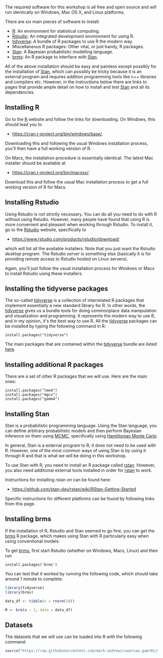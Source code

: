 The required software for this workshop is all free and open source
and will run identically on Windows, Mac OS X, and Linux platforms.

There are six main pieces of software to install:

- [R](https://www.r-project.org/): An environment for statistical
  computing.
- [Rstudio](https://www.rstudio.com/): An integrated development
  environment for using R.
- [tidyverse](https://www.tidyverse.org/): A bundle of R packages to
  use R the modern way.
- Miscellaneous R packages: Other vital, or just handy, R packages.
- [Stan](http://mc-stan.org/): A Bayesian probabilistic modelling
  language.
- [brms](https://github.com/paul-buerkner/brms): An R package to
  interface with [Stan](http://mc-stan.org/).

All of the above installation should be easy and painless except
possibly for the installation of [Stan](http://mc-stan.org/), which can
possibly be tricky because it is an external program and requires
addition programming tools like c++ libraries and compilers etc.
However, in the instructions below there are links to pages that provide
ample detail on how to install and test [Stan](http://mc-stan.org/) and
all its dependencies.

## Installing R

Go to the [R](https://www.r-project.org/) website and follow the links
for downloading. On Windows, this should lead you to

- <https://cran.r-project.org/bin/windows/base/>.

Downloading this and following the usual Windows installation process,
you\'ll then have a full working version of R.

On Macs, the installation procedure is essentially identical. The latest
Mac installer should be available at

- <https://cran.r-project.org/bin/macosx/>.

Download this and follow the usual Mac installation process to get a
full working version of R for Macs.

## Installing Rstudio

Using Rstudio is not strictly necessary. You can do all you need to do
with R without using Rstudio. However, many people have found that using
R is more convenient and pleasant when working through Rstudio. To
install it, go to the [Rstudio](https://www.rstudio.com/) website,
specifically to

- <https://www.rstudio.com/products/rstudio/download/>

which will list all the available installers. Note that you just want
the Rstudio _desktop_ program. The Rstudio _server_ is something else
(basically it is for providing remote access to Rstudio hosted on Linux
servers).

Again, you\'ll just follow the usual installation process for Windows or
Macs to install Rstudio using these installers.

## Installing the tidyverse packages

The so-called [tidyverse](https://www.tidyverse.org/) is a collection of
interrelated R packages that implement essentially a new standard
library for R. In other words, the
[tidyverse](https://www.tidyverse.org/) gives us a bundle tools for
doing commonplace data manipulation and visualization and programming.
It represents the modern way to use R, and in my opinion, it\'s the best
way to use R. All the [tidyverse](https://www.tidyverse.org/) packages
can be installed by typing the following command in R:

```{.R}
install.packages("tidyverse")
```

The main packages that are contained within the
[tidyverse](https://www.tidyverse.org/) bundle are listed
[here](https://www.tidyverse.org/packages/).

## Installing additional R packages

There are a set of other R packages that we will use. Here are the main ones:

```{.R}
install.packages("lme4")
install.packages("mgcv")
install.packages("gamm4")
```

## Installing Stan

Stan is a probabilistic programming language. Using the Stan language,
you can define arbitrary probabilistic models and then perform Bayesian
inference on them using
[MCMC](https://en.wikipedia.org/wiki/Markov_chain_Monte_Carlo),
specifically using [Hamiltonian Monte
Carlo](https://en.wikipedia.org/wiki/Hamiltonian_Monte_Carlo).

In general, Stan is a external program to R; it does not need to be used
with R. However, one of the most common ways of using Stan is by using
it through R and that is what we will be doing in this workshop.

To use Stan with R, you need to install an R package called
[rstan](http://mc-stan.org/users/interfaces/rstan). However, you also
need additional external tools installed in order for
[rstan](http://mc-stan.org/users/interfaces/rstan) to work.

Instructions for installing rstan on can be found here:

- <https://github.com/stan-dev/rstan/wiki/RStan-Getting-Started>

Specific instructions for different platforms can be found by following links from this page.

## Installing brms

If the installation of R, Rstudio and Stan seemed to go fine, you can
get the [brms](https://github.com/paul-buerkner/brms) R package, which
makes using Stan with R particularly easy when using conventional
models.

To get [brms](https://github.com/paul-buerkner/brms), first start
Rstudio (whether on Windows, Macs, Linux) and then run

```{.R}
install.packages('brms')
```

You can test that it worked by running the following code, which should take around 1 minute to complete.

```r
library(tidyverse)
library(brms)

data_df <- tibble(x = rnorm(10))

M <- brm(x ~ 1, data = data_df)
```

## Datasets

The datasets that we will use can be loaded into R with the following command:
```r
source("https://raw.githubusercontent.com/mark-andrews/uwarsaw_gamr01/main/scripts/get_data.R")
```
